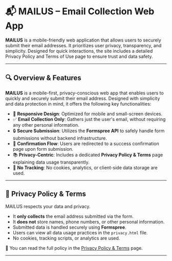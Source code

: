 # 📬 MAILUS – Email Collection Web App

**MAILUS** is a mobile-friendly web application that allows users to securely submit their email addresses. It prioritizes user privacy, transparency, and simplicity. Designed for quick interactions, the site includes a detailed Privacy Policy and Terms of Use page to ensure trust and data safety.

---

## 🔍 Overview & Features

**MAILUS** is a mobile-first, privacy-conscious web app that enables users to quickly and securely submit their email address. Designed with simplicity and data protection in mind, it offers the following key functionalities:

- 📱 **Responsive Design**: Optimized for mobile and small-screen devices.
- ✅ **Email Collection Only**: Gathers just the user's email, without requiring any other personal information.
- 🔒 **Secure Submission**: Utilizes the **Formspree API** to safely handle form submissions without backend infrastructure.
- 📄 **Confirmation Flow**: Users are redirected to a success confirmation page upon form submission.
- 📚 **Privacy-Centric**: Includes a dedicated **Privacy Policy & Terms** page explaining data usage transparently.
- 🚫 **No Tracking**: No cookies, analytics, or client-side data storage are used.

---

## 🔐 Privacy Policy & Terms

MAILUS respects your data and privacy.

- It **only collects** the email address submitted via the form.
- It **does not** store names, phone numbers, or other personal information.
- Submitted data is handled securely using **Formspree**.
- Users can view all data usage practices in the `privacy.html` file.
- No cookies, tracking scripts, or analytics are used.

📄 You can read the full policy in the [Privacy Policy & Terms](https://priyash-das.github.io/MAILUS/privacy.html) page.

---

